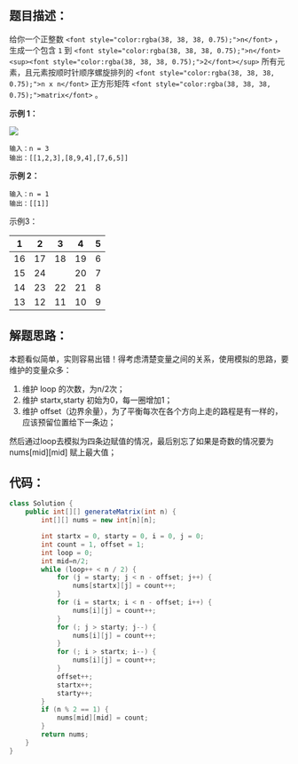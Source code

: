 ## 题目描述：
<font style="color:rgb(38, 38, 38);">给你一个正整数 </font>`<font style="color:rgba(38, 38, 38, 0.75);">n</font>`<font style="color:rgb(38, 38, 38);"> ，生成一个包含 </font>`1`<font style="color:rgb(38, 38, 38);"> 到 </font>`<font style="color:rgba(38, 38, 38, 0.75);">n</font><sup><font style="color:rgba(38, 38, 38, 0.75);">2</font></sup>`<font style="color:rgb(38, 38, 38);"> 所有元素，且元素按顺时针顺序螺旋排列的 </font>`<font style="color:rgba(38, 38, 38, 0.75);">n x n</font>`<font style="color:rgb(38, 38, 38);"> 正方形矩阵 </font>`<font style="color:rgba(38, 38, 38, 0.75);">matrix</font>`<font style="color:rgb(38, 38, 38);"> 。</font>

**<font style="color:rgb(38, 38, 38);">示例 1：</font>**

![](https://cdn.nlark.com/yuque/0/2024/jpeg/40932176/1725891313643-6d1cd249-e6ec-45e9-85de-a90b53afa525.jpeg)

```plain
输入：n = 3
输出：[[1,2,3],[8,9,4],[7,6,5]]
```

**<font style="color:rgb(38, 38, 38);">示例 2：</font>**

```plain
输入：n = 1
输出：[[1]]
```

示例3：

| 1 | 2 | 3 | 4 | 5 |
| --- | --- | --- | --- | --- |
| 16 | 17 | 18 | 19 | 6 |
| 15 | 24 | | 20 | 7 |
| 14 | 23 | 22 | 21 | 8 |
| 13 | 12 | 11 | 10 | 9 |


## 解题思路：
本题看似简单，实则容易出错！得考虑清楚变量之间的关系，使用模拟的思路，要维护的变量众多：

1. 维护 loop 的次数，为n/2次；
2. 维护 startx,starty 初始为0，每一圈增加1；
3. 维护 offset（边界余量），为了平衡每次在各个方向上走的路程是有一样的，应该预留位置给下一条边；

然后通过loop去模拟为四条边赋值的情况，最后别忘了如果是奇数的情况要为 nums[mid][mid] 赋上最大值；

## 代码：
```java
class Solution {
    public int[][] generateMatrix(int n) {
        int[][] nums = new int[n][n];

        int startx = 0, starty = 0, i = 0, j = 0;
        int count = 1, offset = 1;
        int loop = 0;
        int mid=n/2;
        while (loop++ < n / 2) {
            for (j = starty; j < n - offset; j++) {
                nums[startx][j] = count++;
            }
            for (i = startx; i < n - offset; i++) {
                nums[i][j] = count++;
            }
            for (; j > starty; j--) {
                nums[i][j] = count++;
            }
            for (; i > startx; i--) {
                nums[i][j] = count++;
            }
            offset++;
            startx++;
            starty++;
        }
        if (n % 2 == 1) {
            nums[mid][mid] = count;
        }
        return nums;
    }
}
```


